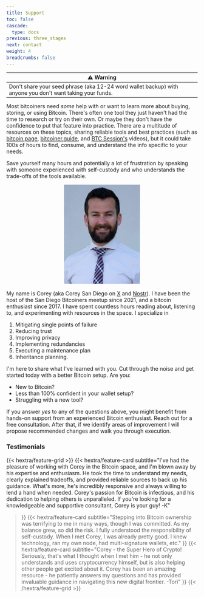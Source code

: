 ```yaml
---
title: Support
toc: false
cascade:
  type: docs
previous: three_stages
next: contact
weight: 4
breadcrumbs: false
---
```


|⚠️ Warning|
|-|
|Don't share your seed phrase (aka 12-24 word wallet backup) with anyone you don't want taking your funds.|

Most bitcoiners need _some_ help with or want to learn more about buying, storing, or using Bitcoin. There's often one tool they just haven't had the time to research or try on their own. Or maybe they don't have the confidence to put that feature into practice. There are a multitude of resources on these topics, sharing reliable tools and best practices (such as [bitcoin.page](bitcoin.page), [bitcoiner.guide](bitcoiner.guide), and [BTC Session's](https://www.youtube.com/c/btcsessions) videos), but it could take 100s of hours to find, consume, and understand the info specific to your needs. 

Save yourself many hours and potentially a lot of frustration by speaking with someone experienced with self-custody and who understands the trade-offs of the tools available. 

<center>
  <img src="https://raw.githubusercontent.com/inpharmaticist/beta/refs/heads/main/content/about/headshot.jpeg" alt="Corey" width="200"/>
</center>

My name is Corey (aka Corey San Diego on [X](twitter.com/inpharmaticist) and [Nostr](https://primal.net/p/npub1c0r3ytrr4afgrlhrhyec6y9wvkckdllx7ul3cfevtsgjqcrhx8tsdzqs7w)). I have been the host of the San Diego Bitcoiners meetup since 2021, and a bitcoin enthusiast since 2017. I have spent countless hours reading about, listening to, and experimenting with resources in the space. 
I specialize in
1. Mitigating single points of failure
2. Reducing trust
3. Improving privacy
4. Implementing redundancies
5. Executing a maintenance plan
6. Inheritance planning.

I'm here to share what I've learned with you. Cut through the noise and get started today with a better Bitcoin setup. Are you: 
* New to Bitcoin?
* Less than 100% confident in your wallet setup?
* Struggling with a new tool?

If you answer _yes_ to any of the questions above, you might benefit from hands-on support from an experienced Bitcoin enthusiast. Reach out for a free consultation. After that, if we identify areas of improvement I will propose recommended changes and walk you through execution.

### Testimonials

{{< hextra/feature-grid >}}
  {{< hextra/feature-card
    subtitle="I've had the pleasure of working with Corey in the Bitcoin space, and I'm blown away by his expertise and enthusiasm. He took the time to understand my needs, clearly explained tradeoffs, and provided reliable sources to back up his guidance. What's more, he's incredibly responsive and always willing to lend a hand when needed. Corey's passion for Bitcoin is infectious, and his dedication to helping others is unparalleled. If you're looking for a knowledgeable and supportive consultant, Corey is your guy! -K"
  >}}
  {{< hextra/feature-card
    subtitle="Stepping into Bitcoin ownership was terrifying to me in many ways, though I was committed.  As my balance grew, so did the risk.  I fully understood the responsibility of self-custody.  When I met Corey, I was already pretty good.  I knew technology, ran my own node, had multi-signature wallets, etc."
  >}}
  {{< hextra/feature-card
    subtitle="Corey - the Super Hero of Crypto! Seriously, that's what I thought when I met him - he not only understands and uses cryptocurrency himself, but is also helping other people get excited about it. Corey has been an amazing resource - he patiently answers my questions and has provided invaluable guidance in navigating this new digital frontier. -Tori"
  >}}
{{< /hextra/feature-grid >}}
